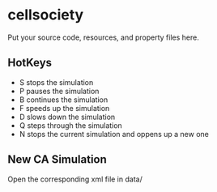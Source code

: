 # cellsociety 

Put your source code, resources, and property files here.


## HotKeys
+ S stops the simulation
+ P pauses the simulation
+ B continues the simulation
+ F speeds up the simulation
+ D slows down the simulation
+ Q steps through the simulation
+ N stops the current simulation and oppens up a new one	

## New CA Simulation
Open the corresponding xml file in data/